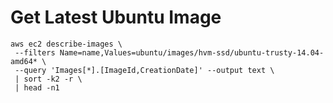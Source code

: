 
# Get Latest Ubuntu Image

```
aws ec2 describe-images \
 --filters Name=name,Values=ubuntu/images/hvm-ssd/ubuntu-trusty-14.04-amd64* \
 --query 'Images[*].[ImageId,CreationDate]' --output text \
 | sort -k2 -r \
 | head -n1
```
